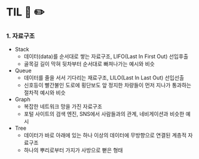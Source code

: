 # TIL 📖 ✏️


 ### 1. 자료구조
  
  - Stack
     * 데이터(data)를 순서대로 쌓는 자료구조, LIFO(Last In First Out) 선입후출
     * 골목길 길이 막혀 뒷차부터 순서대로 빠져나가는 예시와 비슷
  - Queue
     * 데이터를 줄을 서서 기다리는 재료구조, LILO(Last In Last Out) 선입선출
     * 신호등이 빨간불인 도로에 횡단보도 앞 정지한 차량들이 먼저 지나가 통과하는 절차적 예시와 비슷
  - Graph
     * 복잡한 네트워크 망을 가진 자료구조
     * 포털 사이트의 검색 엔진, SNS에서 사람들과의 관계, 네비게이션과 비슷한 예시
  - Tree
     * 데이터가 바로 아래에 있는 하나 이상의 데이터에 무방향으로 연결된 계층적 자료구조
     * 하나의 뿌리로부터 가지가 사방으로 뻗은 형태
